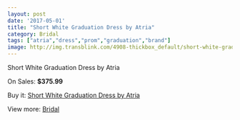 ```yaml
---
layout: post
date: '2017-05-01'
title: "Short White Graduation Dress by Atria"
category: Bridal
tags: ["atria","dress","prom","graduation","brand"]
image: http://img.transblink.com/4908-thickbox_default/short-white-graduation-dress-by-atria.jpg
---
```

Short White Graduation Dress by Atria

On Sales: **$375.99**
<a href="https://www.transblink.com/en/bridal/1540-short-white-graduation-dress-by-atria.html"><amp-img layout="responsive" width="600" height="600" src="//img.transblink.com/4908-thickbox_default/short-white-graduation-dress-by-atria.jpg" alt="Short White Graduation Dress by Atria 0" /></a>
<a href="https://www.transblink.com/en/bridal/1540-short-white-graduation-dress-by-atria.html"><amp-img layout="responsive" width="600" height="600" src="//img.transblink.com/4912-thickbox_default/short-white-graduation-dress-by-atria.jpg" alt="Short White Graduation Dress by Atria 1" /></a>
<a href="https://www.transblink.com/en/bridal/1540-short-white-graduation-dress-by-atria.html"><amp-img layout="responsive" width="600" height="600" src="//img.transblink.com/4911-thickbox_default/short-white-graduation-dress-by-atria.jpg" alt="Short White Graduation Dress by Atria 2" /></a>
<a href="https://www.transblink.com/en/bridal/1540-short-white-graduation-dress-by-atria.html"><amp-img layout="responsive" width="600" height="600" src="//img.transblink.com/4910-thickbox_default/short-white-graduation-dress-by-atria.jpg" alt="Short White Graduation Dress by Atria 3" /></a>
<a href="https://www.transblink.com/en/bridal/1540-short-white-graduation-dress-by-atria.html"><amp-img layout="responsive" width="600" height="600" src="//img.transblink.com/4909-thickbox_default/short-white-graduation-dress-by-atria.jpg" alt="Short White Graduation Dress by Atria 4" /></a>

Buy it: [Short White Graduation Dress by Atria](https://www.transblink.com/en/bridal/1540-short-white-graduation-dress-by-atria.html "Short White Graduation Dress by Atria")

View more: [Bridal](https://www.transblink.com/en/3-bridal "Bridal")
